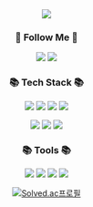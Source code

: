 <div align="center">
          <img src="https://capsule-render.vercel.app/api?type=waving&color=auto&height=200&section=header&text=JJANI's+Github!&fontSize=90" />
</div>

<div align="center">
          <h3>🌈 Follow Me 🌈</h3>
          <a href="https://woodangtangjjani.tistory.com/"><img src="https://img.shields.io/badge/My Blog-000000?style=flat-square&logo=Tistory&logoColor=white"/></a>
<a href="https://mail.kakao.com/"><img src="https://img.shields.io/badge/jjaehani@kakao.com-FFCD00?style=flat-square&logo=kakaotalk&logoColor=white"/></a>
          
          
  <h3>📚 Tech Stack 📚</h3>

<img src="https://img.shields.io/badge/Python-3776AB?style=flat-square&logo=python&logoColor=white"/> <img src="https://img.shields.io/badge/JavaScript-F7DF1E?style=flat-square&logo=JavaScript&logoColor=white"/>   <img src="https://img.shields.io/badge/CSS3-1572B6?style=flat-square&logo=CSS3&logoColor=white"/> <img src="https://img.shields.io/badge/HTML5-E34F26?style=flat-square&logo=HTML5&logoColor=white"/> 
          
<img src="https://img.shields.io/badge/MySQL-4479A1?style=flat-square&logo=MySQL&logoColor=white"/> <img src="https://img.shields.io/badge/Kotlin-7F52FF?style=flat-square&logo=Kotlin&logoColor=white"/> <img src="https://img.shields.io/badge/C-A8B9CC?style=flat-square&logo=C&logoColor=white"/>

<h3>📚 Tools 📚</h3>

<img src="https://img.shields.io/badge/PyCharm CE-000000?style=flat-square&logo=pycharm&logoColor=white"/> <img src="https://img.shields.io/badge/Visual Studio Code-007ACC?style=flat-square&logo=visualstudiocode&logoColor=white"/>   <img src="https://img.shields.io/badge/Anaconda-44A833?style=flat-square&logo=anaconda&logoColor=white"/> <img src="https://img.shields.io/badge/Google Colab-F9AB00?style=flat-square&logo=googlecolab&logoColor=white"/> 



[![Solved.ac프로필](http://mazassumnida.wtf/api/v2/generate_badge?boj=jjaehani)](https://solved.ac/jjaehani)

</div>
